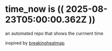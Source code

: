 # time_now is (( 2025-08-23T05:00:00.362Z ))

an automated repo that shows the currnent time

inspired by [breakingheatmap](https://github.com/breakingheatmap/breakingheatmap)